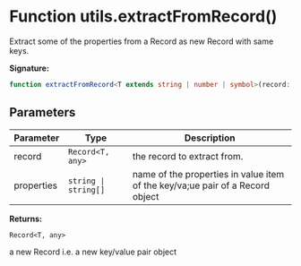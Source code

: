 
# Function utils.extractFromRecord()

Extract some of the properties from a Record as new Record with same keys.

<b>Signature:</b>

```typescript
function extractFromRecord<T extends string | number | symbol>(record: Record<T, any>, properties: string | string[]): Record<T, any>;
```

## Parameters

|  Parameter | Type | Description |
|  --- | --- | --- |
|  record | `Record<T, any>` | the record to extract from. |
|  properties | `string \| string[]` | name of the properties in value item of the key/va;ue pair of a Record object |

<b>Returns:</b>

`Record<T, any>`

a new Record i.e. a new key/value pair object


